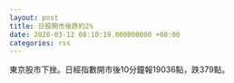 ```yaml
---
layout: post
title: 日股開市後跌約2%
date: 2020-03-12 08:10:19.000000000 +08:00
categories: rss
---
```


東京股市下挫。日經指數開市後10分鐘報19036點，跌379點。
